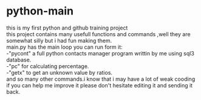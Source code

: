 # python-main  
this is my first python and github training project  
this project contains many usefull functions and commands ,well they are somewhat silly but i had fun making them.  
main.py has the main loop you can run form it:  
-"pycont" a full python contacts manager program writtin by me using sql3 database.  
-"pc" for calculating percentage.  
-"getx" to get an unknown value by ratios.  
and so many other commands.i know that i may have a lot of weak cooding if you can help me improve it please don't hesitate editing it and sending it back.
